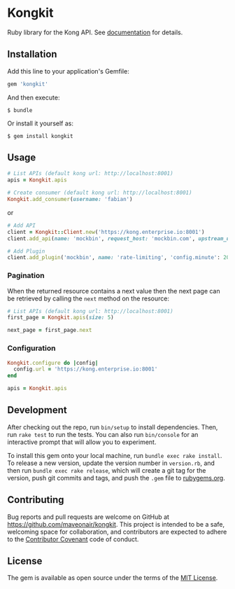 # Kongkit

Ruby library for the Kong API. See [documentation](http://www.rubydoc.info/github/maveonair/kongkit) for details.

## Installation

Add this line to your application's Gemfile:

```ruby
gem 'kongkit'
```

And then execute:

    $ bundle

Or install it yourself as:

    $ gem install kongkit

## Usage

```ruby
# List APIs (default kong url: http://localhost:8001)
apis = Kongkit.apis

# Create consumer (default kong url: http://localhost:8001)
Kongkit.add_consumer(username: 'fabian')
```

or

```ruby
# Add API
client = Kongkit::Client.new('https://kong.enterprise.io:8001')
client.add_api(name: 'mockbin', request_host: 'mockbin.com', upstream_url: 'http://mockbin.com', preserve_host: true)

# Add Plugin
client.add_plugin('mockbin', name: 'rate-limiting', 'config.minute': 20, 'config.hour': 500)
```

### Pagination
When the returned resource contains a next value then the next page can be retrieved by calling the `next` method on the resource:

```ruby
# List APIs (default kong url: http://localhost:8001)
first_page = Kongkit.apis(size: 5)

next_page = first_page.next
```

### Configuration

```ruby
Kongkit.configure do |config|
  config.url = 'https://kong.enterprise.io:8001'
end

apis = Kongkit.apis
```

## Development

After checking out the repo, run `bin/setup` to install dependencies. Then, run `rake test` to run the tests. You can also run `bin/console` for an interactive prompt that will allow you to experiment.

To install this gem onto your local machine, run `bundle exec rake install`. To release a new version, update the version number in `version.rb`, and then run `bundle exec rake release`, which will create a git tag for the version, push git commits and tags, and push the `.gem` file to [rubygems.org](https://rubygems.org).

## Contributing

Bug reports and pull requests are welcome on GitHub at https://github.com/maveonair/kongkit. This project is intended to be a safe, welcoming space for collaboration, and contributors are expected to adhere to the [Contributor Covenant](http://contributor-covenant.org) code of conduct.

## License

The gem is available as open source under the terms of the [MIT License](http://opensource.org/licenses/MIT).
